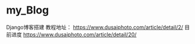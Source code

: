 # my_Blog
Django博客搭建
教程地址：
https://www.dusaiphoto.com/article/detail/2/
目前进度
https://www.dusaiphoto.com/article/detail/20/

